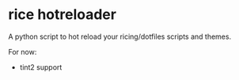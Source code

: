 # rice hotreloader
A python script to hot reload your ricing/dotfiles scripts and themes.

For now:
- tint2 support
